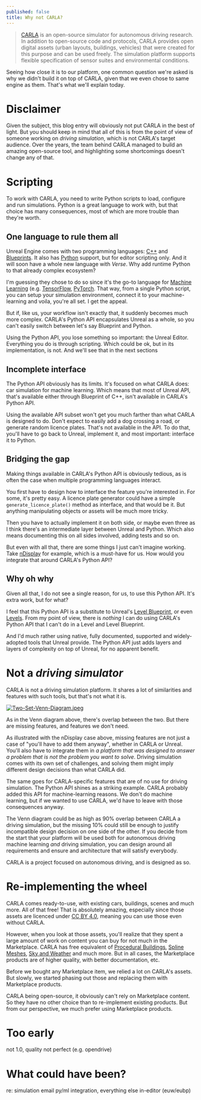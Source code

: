 ```yaml
---
published: false
title: Why not CARLA?
---
```

> [CARLA](http://carla.org/) is an open-source simulator for autonomous driving research. In addition to open-source code and protocols, CARLA provides open digital assets (urban layouts, buildings, vehicles) that were created for this purpose and can be used freely. The simulation platform supports flexible specification of sensor suites and environmental conditions.

Seeing how close it is to our platform, one common question we're asked is why we didn't build it on top of CARLA, given that we even chose to same engine as them. That's what we'll explain today.

# Disclaimer

Given the subject, this blog entry will obviously not put CARLA in the best of light. But you should keep in mind that all of this is from the point of view of someone working on *driving simulation*, which is not CARLA's target audience. Over the years, the team behind CARLA managed to build an amazing open-source tool, and highlighting some shortcomings doesn't change any of that.

# Scripting

To work with CARLA, you need to write Python scripts to load, configure and run simulations. Python is a great language to work with, but that choice has many consequences, most of which are more trouble than they're worth.

## One language to rule them all

Unreal Engine comes with two programming languages: [C++](https://docs.unrealengine.com/en-US/ProgrammingAndScripting/ProgrammingWithCPP/index.html) and [Blueprints](https://docs.unrealengine.com/en-US/ProgrammingAndScripting/Blueprints/index.html). It also has [Python](https://docs.unrealengine.com/en-US/ProductionPipelines/ScriptingAndAutomation/Python/index.html) support, but for editor scripting only. And it will soon have a whole new language with *Verse*. Why add runtime Python to that already complex ecosystem?

I'm guessing they chose to do so since it's the go-to language for [Machine Learning](https://en.wikipedia.org/wiki/Machine_learning) (e.g. [TensorFlow](https://www.tensorflow.org/), [PyTorch](https://pytorch.org/). That way, from a single Python script, you can setup your simulation environment, connect it to your machine-learning and voila, you're all set. I get the appeal.

But if, like us, your workflow isn't exactly that, it suddenly becomes much more complex. CARLA's Python API encapsulates Unreal as a whole, so you can't easily switch between let's say Blueprint and Python.

Using the Python API, you lose something so important: the Unreal Editor. Everything you do is through scripting. Which could be ok, but in its implementation, is not. And we'll see that in the next sections

## Incomplete interface

The Python API obviously has its limits. It's focused on what CARLA does: car simulation for machine learning. Which means that most of Unreal API, that's available either through Blueprint of C++, isn't available in CARLA's Python API.

Using the available API subset won't get you much farther than what CARLA is designed to do. Don't expect to easily add a dog crossing a road, or generate random licence plates. That's not available in the API. To do that, you'll have to go back to Unreal, implement it, and most important: interface it to Python.

## Bridging the gap

Making things available in CARLA's Python API is obviously tedious, as is often the case when multiple programming languages interact.

You first have to design how to interface the feature you're interested in. For some, it's pretty easy. A licence plate generator could have a simple `generate_licence_plate()` method as interface, and that would be it. But anything manipulating objects or assets will be much more tricky.

Then you have to actually implement it on both side, or maybe even three as I think there's an intermediate layer between Unreal and Python. Which also means documenting this on all sides involved, adding tests and so on.

But even with all that, there are some things I just can't imagine working. Take [nDisplay](https://docs.unrealengine.com/en-US/WorkingWithMedia/nDisplay/index.html) for example, which is a must-have for us. How would you integrate that around CARLA's Python API?

## Why oh why

Given all that, I do not see a single reason, for us, to use this Python API. It's extra work, but for what?

I feel that this Python API is a substitute to Unreal's [Level Blueprint](https://docs.unrealengine.com/en-US/ProgrammingAndScripting/Blueprints/UserGuide/Types/LevelBlueprint/index.html), or even [Levels](https://docs.unrealengine.com/en-US/Basics/Levels/index.html). From my point of view, there is *nothing* I can do using CARLA's Python API that I can't do in a Level and Level Blueprint.

And I'd much rather using native, fully documented, supported and widely-adopted tools that Unreal provide. The Python API just adds layers and layers of complexity on top of Unreal, for no apparent benefit.

# Not a *driving simulator*

CARLA is not a driving simulation platform. It shares a lot of similarities and features with such tools, but that's not what it is.

[![Two-Set-Venn-Diagram.jpeg]({{site.baseurl}}/images/Two-Set-Venn-Diagram.jpeg)][0]

As in the Venn diagram above, there's overlap between the two. But there are missing features, and features we don't need.

As illustrated with the nDisplay case above, missing features are not just a case of "you'll have to add them anyway", whether in CARLA or Unreal. You'll also have to integrate them in *a platform that was designed to answer a problem that is not the problem you want to solve*. Driving simulation comes with its own set of challenges, and solving them might imply different design decisions than what CARLA did.

The same goes for CARLA-specific features that are of no use for driving simulation. The Python API shines as a striking example. CARLA probably added this API for machine-learning reasons. We don't do machine learning, but if we wanted to use CARLA, we'd have to leave with those consequences anyway.

The Venn diagram could be as high as 90% overlap between CARLA a driving simulation, but the missing 10% could still be enough to justify incompatible design decision on one side of the other. If you decide from the start that your platform will be used both for autonomous driving machine learning *and* driving simulation, you can design around all requirements and ensure and architecture that will satisfy everybody.

CARLA is a project focused on autonomous driving, and is designed as so.

# Re-implementing the wheel

CARLA comes ready-to-use, with existing cars, buildings, scenes and much more. All of that free! That is absolutely amazing, especially since those assets are licenced under [CC BY 4.0](https://creativecommons.org/licenses/by/4.0/), meaning you can use those even without CARLA.

However, when you look at those assets, you'll realize that they spent a large amount of work on content you can buy for not much in the Marketplace. CARLA has free equivalent of [Procedural Buildings](https://www.unrealengine.com/marketplace/en-US/product/city-downtown-pack), [Spline Meshes](https://www.unrealengine.com/marketplace/en-US/product/nv-spline-tools), [Sky and Weather](https://www.unrealengine.com/marketplace/en-US/product/ultra-dynamic-sky) and much more. But in all cases, the Marketplace products are of higher quality, with better documentation, etc.

Before we bought any Marketplace item, we relied a lot on CARLA's assets. But slowly, we started phasing out those and replacing them with Marketplace products.

CARLA being open-source, it obviously can't rely on Marketplace content. So they have no other choice than to re-implement existing products. But from our perspective, we much prefer using Marketplace products.

# Too early

not 1.0, quality not perfect (e.g. opendrive)

# What could have been?

re: simulation email
py/ml integration, everything else in-editor (euw/eubp)

[0]: https://www.lucidchart.com/pages/fr/exemple/diagramme-de-venn-en-ligne
